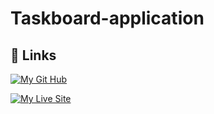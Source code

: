 # Taskboard-application

## 🔗 Links

[![My Git Hub](https://img.shields.io/badge/MY%20GITHUB%20-%20black)](https://github.com/lvdean/Taskboard-application)

[![My Live Site](https://img.shields.io/badge/LIVE%20SITE%20-purple)](https://lvdean.github.io/Taskboard-application/)
